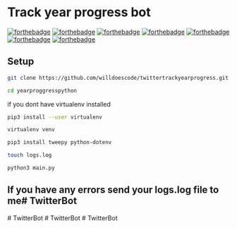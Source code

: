 # Track year progress bot
[![forthebadge](https://forthebadge.com/images/badges/powered-by-electricity.svg)](https://forthebadge.com)
[![forthebadge](https://forthebadge.com/images/badges/made-with-python.svg)](https://forthebadge.com)
[![forthebadge](https://forthebadge.com/images/badges/built-with-love.svg)](https://forthebadge.com)
[![forthebadge](https://forthebadge.com/images/badges/contains-cat-gifs.svg)](https://forthebadge.com)
[![forthebadge](https://forthebadge.com/images/badges/uses-badges.svg)](https://forthebadge.com)
[![forthebadge](https://forthebadge.com/images/badges/fo-shizzle.svg)](https://forthebadge.com)
[![forthebadge](https://forthebadge.com/images/badges/powered-by-black-magic.svg)](https://forthebadge.com)

## Setup
```bash
git clone https://github.com/willdoescode/twittertrackyearprogress.git
```
```bash
cd yearproggresspython
```
if you dont have virtualenv installed
```bash
pip3 install --user virtualenv
```
```bash
virtualenv venv
```
```bash
pip3 install tweepy python-dotenv
```
```bash
touch logs.log
```
```bash
python3 main.py
```
## If you have any errors send your logs.log file to me#   T w i t t e r B o t  
 #   T w i t t e r B o t  
 #   T w i t t e r B o t  
 #   T w i t t e r B o t  
 